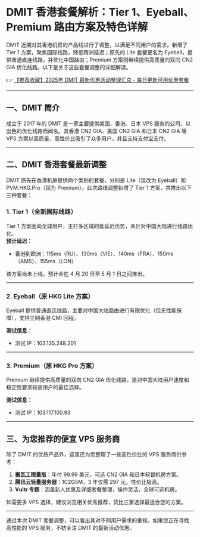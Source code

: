 # DMIT 香港套餐解析：Tier 1、Eyeball、Premium 路由方案及特色详解

DMIT 近期对其香港机房的产品线进行了调整，以满足不同用户的需求。新增了 Tier 1 方案，聚焦国际线路，降低跨洲延迟；原先的 Lite 套餐更名为 Eyeball，提供普通直连线路，并优化中国路由；Premium 方案则继续提供高质量的双向 CN2 GIA 优化线路。以下是关于这些套餐调整的详细解读。

👉 [【推荐收藏】2025年 DMIT 最新优惠活动整理汇总 - 每日更新可用优惠套餐](https://bit.ly/dmit_coupon)

---

## 一、DMIT 简介

成立于 2017 年的 DMIT 是一家主要提供美国、香港、日本 VPS 服务的公司，以出色的优化线路而闻名。其香港 CN2 GIA、美国 CN2 GIA 和日本 CN2 GIA 等 VPS 方案以高质量、高性价比吸引了众多用户，并且支持支付宝支付。

---

## 二、DMIT 香港套餐最新调整

DMIT 原先在香港机房提供两个类别的套餐，分别是 Lite（现改为 Eyeball）和 PVM.HKG.Pro（现为 Premium）。此次路线调整新增了 Tier 1 方案，共推出以下三种套餐：

### 1. Tier 1（全新国际线路）
Tier 1 方案面向全球用户，主打多区域的低延迟优势，未针对中国大陆进行线路优化。  
**预计延迟：**
- 香港到欧洲：115ms（RU）、130ms（VIE）、140ms（FRA）、150ms（AMS）、155ms（LON）

该方案尚未上线，预计会在 4 月 20 日至 5 月 1 日之间推出。

---

### 2. Eyeball（原 HKG Lite 方案）
Eyeball 提供普通直连线路，主要对中国大陆路由进行有限优化（但无性能保障），支持三网香港 CMI 回程。

**测试信息：**
- 测试 IP：103.135.248.201

---

### 3. Premium（原 HKG Pro 方案）
Premium 继续提供高质量的双向 CN2 GIA 优化线路，是对中国大陆用户速度和稳定性要求较高用户的最佳选择。

**测试信息：**
- 测试 IP：103.117.100.93

---

## 三、为您推荐的便宜 VPS 服务商

除了 DMIT 的优质产品外，这里还为您整理了一些高性价比的 VPS 服务商供参考：

1. **搬瓦工限量版**：年付 99.99 美元，可选 CN2 GIA 和日本软银机房方案。
2. **腾讯云轻量服务器**：1C2G5M，3 年仅需 297 元，性价比极高。
3. **Vultr 专题**：涵盖新人优惠及详细套餐整理，操作灵活，全球可选机房。

如需更多 VPS 选择，建议浏览相关优秀推荐，货比三家选择最适合您的方案。

---

通过本次 DMIT 套餐调整，可以看出其对不同用户需求的重视。如果您正在寻找高性能的 VPS 服务，不妨关注 DMIT 的最新活动优惠。